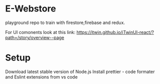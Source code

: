 # E-Webstore
playground repo to train with firestore,firebase and redux.

For UI comonents look at this link: https://itwin.github.io/iTwinUI-react/?path=/story/overview--page

# Setup
Download latest stable version of Node.js
Install prettier - code formater and Eslint extensions from vs code
